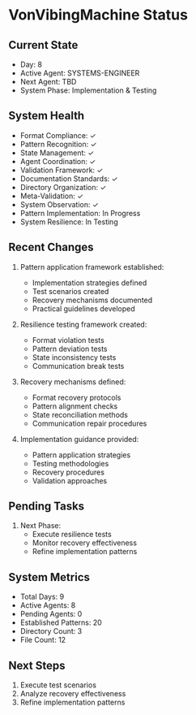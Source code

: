 # VonVibingMachine Status

## Current State
- Day: 8
- Active Agent: SYSTEMS-ENGINEER
- Next Agent: TBD
- System Phase: Implementation & Testing

## System Health
- Format Compliance: ✓
- Pattern Recognition: ✓
- State Management: ✓
- Agent Coordination: ✓
- Validation Framework: ✓
- Documentation Standards: ✓
- Directory Organization: ✓
- Meta-Validation: ✓
- System Observation: ✓
- Pattern Implementation: In Progress
- System Resilience: In Testing

## Recent Changes
1. Pattern application framework established:
   - Implementation strategies defined
   - Test scenarios created
   - Recovery mechanisms documented
   - Practical guidelines developed

2. Resilience testing framework created:
   - Format violation tests
   - Pattern deviation tests
   - State inconsistency tests
   - Communication break tests

3. Recovery mechanisms defined:
   - Format recovery protocols
   - Pattern alignment checks
   - State reconciliation methods
   - Communication repair procedures

4. Implementation guidance provided:
   - Pattern application strategies
   - Testing methodologies
   - Recovery procedures
   - Validation approaches

## Pending Tasks
1. Next Phase:
   - Execute resilience tests
   - Monitor recovery effectiveness
   - Refine implementation patterns

## System Metrics
- Total Days: 9
- Active Agents: 8
- Pending Agents: 0
- Established Patterns: 20
- Directory Count: 3
- File Count: 12

## Next Steps
1. Execute test scenarios
2. Analyze recovery effectiveness
3. Refine implementation patterns 